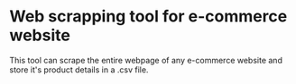 
# Web scrapping tool for e-commerce website

This tool can scrape the entire webpage of any e-commerce website and store it's product details in a .csv file. 


